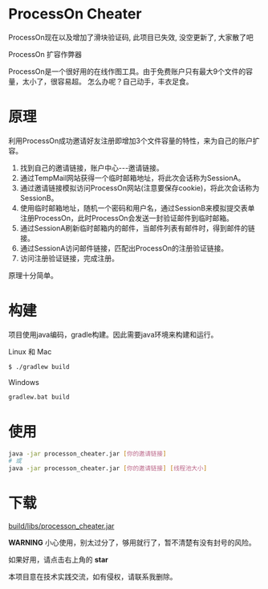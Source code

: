 # ProcessOn Cheater

ProcessOn现在以及增加了滑块验证码, 此项目已失效, 没空更新了, 大家散了吧

ProcessOn 扩容作弊器

ProcessOn是一个很好用的在线作图工具。由于免费账户只有最大9个文件的容量，太小了，很容易超。
怎么办呢？自己动手，丰衣足食。

# 原理

利用ProcessOn成功邀请好友注册即增加3个文件容量的特性，来为自己的账户扩容。

1. 找到自己的邀请链接，账户中心---邀请链接。
1. 通过TempMail网站获得一个临时邮箱地址，将此次会话称为SessionA。
2. 通过邀请链接模拟访问ProcessOn网站(注意要保存cookie)，将此次会话称为SessionB。
3. 使用临时邮箱地址，随机一个密码和用户名，通过SessionB来模拟提交表单注册ProcessOn，此时ProcessOn会发送一封验证邮件到临时邮箱。
4. 通过SessionA刷新临时邮箱内的邮件，当邮件列表有邮件时，得到邮件的链接。
5. 通过SessionA访问邮件链接，匹配出ProcessOn的注册验证链接。
6. 访问注册验证链接，完成注册。

原理十分简单。

# 构建

项目使用java编码，gradle构建。因此需要java环境来构建和运行。

Linux 和 Mac
```bash
$ ./gradlew build
```

Windows
```cmd
gradlew.bat build
```

# 使用

```bash
java -jar processon_cheater.jar [你的邀请链接]
# 或
java -jar processon_cheater.jar [你的邀请链接] [线程池大小]
```

# 下载

[build/libs/processon_cheater.jar](build/libs/processon_cheater.jar)

**WARNING** 小心使用，别太过分了，够用就行了，暂不清楚有没有封号的风险。

如果好用，请点击右上角的 **star**

本项目意在技术实践交流，如有侵权，请联系我删除。

